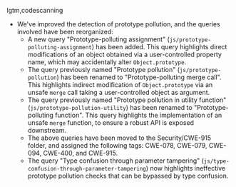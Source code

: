 lgtm,codescanning
* We've improved the detection of prototype pollution, and the queries involved have been reorganized:
  * A new query "Prototype-polluting assignment" (`js/prototype-polluting-assignment`) has been added. This query
  highlights direct modifications of an object obtained via a user-controlled property name, which may accidentally alter `Object.prototype`.
  * The query previously named "Prototype pollution" (`js/prototype-pollution`) has been renamed to "Prototype-polluting merge call".
  This highlights indirect modification of `Object.prototype` via an unsafe `merge` call taking a user-controlled object as argument.
  * The query previously named "Prototype pollution in utility function" (`js/prototype-pollution-utility`) has been renamed to "Prototype-polluting function".
  This query highlights the implementation of an unsafe `merge` function, to ensure a robust API is exposed downstream.
  * The above queries have been moved to the Security/CWE-915 folder, and assigned the following tags: CWE-078, CWE-079, CWE-094, CWE-400, and CWE-915.
  * The query "Type confusion through parameter tampering" (`js/type-confusion-through-parameter-tampering`) now highlights
  ineffective prototype pollution checks that can be bypassed by type confusion.
